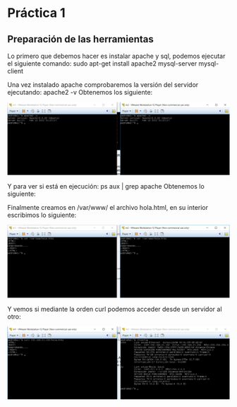 # Práctica 1
## Preparación de las herramientas

Lo primero que debemos hacer es instalar apache y sql, podemos ejecutar el siguiente comando:
sudo apt-get install apache2 mysql-server mysql-client

Una vez instalado apache comprobaremos la versión del servidor ejecutando:
apache2 -v
Obtenemos los siguiente:

 ![img](https://github.com/Jovalga/SWAP/blob/master/Imagenes/practica1-1.jpg)


Y para ver si está en ejecución:
ps aux | grep apache
Obtenemos lo siguiente:


Finalmente creamos en /var/www/ el archivo hola.html, en su interior escribimos lo siguiente:

![img](https://github.com/Jovalga/SWAP/blob/master/Imagenes/practica1-3.jpg)


Y vemos si mediante la orden curl podemos acceder desde un servidor al otro:

![img](https://github.com/Jovalga/SWAP/blob/master/Imagenes/practica1-4.jpg)
